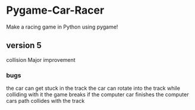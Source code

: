 # Pygame-Car-Racer

Make a racing game in Python using pygame!

## version 5

collision Major improvement

### bugs

the car can get stuck in the track
the car can rotate into the track while colliding with it
the game breaks if the computer car finishes
the computer cars path collides with the track
